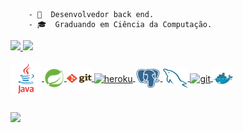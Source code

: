 

        - 🚀  Desenvolvedor back end.
        - 🎓  Graduando em Ciência da Computação.



<div >
  <a href="https://github.com/BrenoAraujoo">
  <img height="180em" src="https://github-readme-stats.vercel.app/api?username=BrenoAraujoo&show_icons=true&theme=prussian&include_all_commits=false&count_private=true"/>
  <img height="180em" src="https://github-readme-stats.vercel.app/api/top-langs/?username=BrenoAraujoo&layout=compact&langs_count=7&theme=prussian"/>
</div>
<div style="display: inline_block">

<br>
<img align="center"height="50"src="https://raw.githubusercontent.com/devicons/devicon/1119b9f84c0290e0f0b38982099a2bd027a48bf1/icons/java/java-original-wordmark.svg">
  
  <img img align="center" height="32" src="https://raw.githubusercontent.com/github/explore/80688e429a7d4ef2fca1e82350fe8e3517d3494d/topics/spring-boot/spring-boot.png" alt="spring"/>

  
  <img align="center" alt="git" height="34" width="40" src="https://raw.githubusercontent.com/github/explore/80688e429a7d4ef2fca1e82350fe8e3517d3494d/topics/git/git.png">
  
<img align="center" alt="heroku" height="34" width="40" src="https://raw.githubusercontent.com/heroku/favicon/master/favicon.iconset/icon_32x32.png">

<img align="center" alt="postgresql" height="32" width="40" src="https://raw.githubusercontent.com/devicons/devicon/1119b9f84c0290e0f0b38982099a2bd027a48bf1/icons/postgresql/postgresql-plain.svg">

<img align="center" alt="git" height="32" width="40" src="https://raw.githubusercontent.com/devicons/devicon/1119b9f84c0290e0f0b38982099a2bd027a48bf1/icons/mysql/mysql-original.svg">

<img align="center" alt="git" height="32" src="https://avatars.githubusercontent.com/u/10251060?s=200&v=4">
        
<img align="center" alt="git" height="32" src="https://raw.githubusercontent.com/devicons/devicon/1119b9f84c0290e0f0b38982099a2bd027a48bf1/icons/docker/docker-original.svg">
        
        



</div>
  
 
## 
 
<div> 


  <a href="https://www.linkedin.com/in/breno-souza-araujo/" target="_blank"><img src="https://img.shields.io/badge/-LinkedIn-%230077B5?style=for-the-badge&logo=linkedin&logoColor=white" target="_blank"></a> 
 

 
</div>
